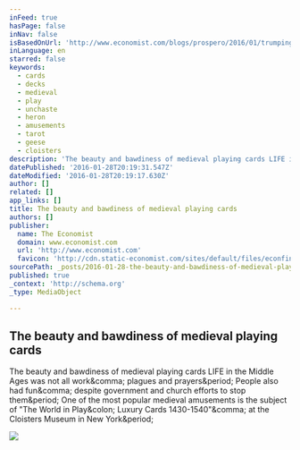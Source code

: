 ```yaml
---
inFeed: true
hasPage: false
inNav: false
isBasedOnUrl: 'http://www.economist.com/blogs/prospero/2016/01/trumping-prudery'
inLanguage: en
starred: false
keywords:
  - cards
  - decks
  - medieval
  - play
  - unchaste
  - heron
  - amusements
  - tarot
  - geese
  - cloisters
description: 'The beauty and bawdiness of medieval playing cards LIFE in the Middle Ages was not all work, plagues and prayers. People also had fun, despite government and church efforts to stop them. One of the most popular medieval amusements is the subject of "The World in Play: Luxury Cards 1430-1540", at the Cloisters Museum in New York.'
datePublished: '2016-01-28T20:19:31.547Z'
dateModified: '2016-01-28T20:19:17.630Z'
author: []
related: []
app_links: []
title: The beauty and bawdiness of medieval playing cards
authors: []
publisher:
  name: The Economist
  domain: www.economist.com
  url: 'http://www.economist.com'
  favicon: 'http://cdn.static-economist.com/sites/default/files/econfinal_favicon.ico'
sourcePath: _posts/2016-01-28-the-beauty-and-bawdiness-of-medieval-playing-cards.md
published: true
_context: 'http://schema.org'
_type: MediaObject

---
```

<article style=""><h1>The beauty and bawdiness of medieval playing cards</h1><p>The beauty and bawdiness of medieval playing cards LIFE in the Middle Ages was not all work&amp;comma; plagues and prayers&amp;period; People also had fun&amp;comma; despite government and church efforts to stop them&amp;period; One of the most popular medieval amusements is the subject of "The World in Play&amp;colon; Luxury Cards 1430-1540"&amp;comma; at the Cloisters Museum in New York&amp;period;</p><img src="http://cdn.static-economist.com/sites/default/files/cf_images/images-magazine/2016/01/30/BK/20160130_BKP518_facebook.jpg" /></article>